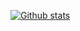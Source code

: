 
[![Github stats](https://github-readme-stats.vercel.app/api?username=wemboava&count_private=true&hide=issues&show_icons=true&theme=graywhite&title_color=03a9f4)](https://github.com/wemboava)

<!--
**wemboava/wemboava** is a ✨ _special_ ✨ repository because its `README.md` (this file) appears on your GitHub profile.

Here are some ideas to get you started:

- 🔭 I’m currently working on ...
- 🌱 I’m currently learning ...
- 👯 I’m looking to collaborate on ...
- 🤔 I’m looking for help with ...
- 💬 Ask me about ...
- 📫 How to reach me: ...
- 😄 Pronouns: ...
- ⚡ Fun fact: ...
-->
